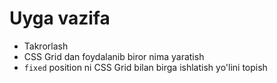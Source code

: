 # Uyga vazifa

  - Takrorlash
  - CSS Grid dan foydalanib biror nima yaratish
  - `fixed` position ni CSS Grid bilan birga ishlatish yo'lini topish